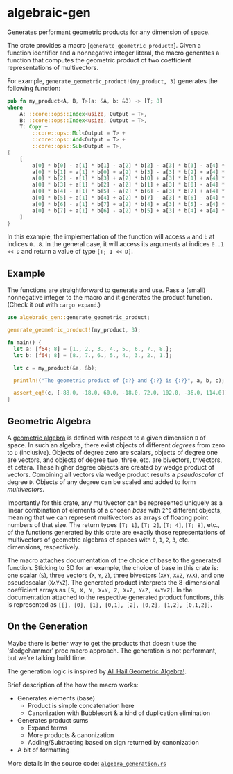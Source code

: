 # algebraic-gen

Generates performant geometric products for any dimension of space.

The crate provides a macro [`generate_geometric_product!`]. Given a function
identifier and a nonnegative integer literal, the macro generates a function
that computes the geometric product of two coefficient representations of
multivectors.

For example, `generate_geometric_product!(my_product, 3)` generates the
following function:

```rust
pub fn my_product<A, B, T>(a: &A, b: &B) -> [T; 8]
where
    A: ::core::ops::Index<usize, Output = T>,
    B: ::core::ops::Index<usize, Output = T>,
    T: Copy +
        ::core::ops::Mul<Output = T> +
        ::core::ops::Add<Output = T> +
        ::core::ops::Sub<Output = T>,
{
    [
        a[0] * b[0] - a[1] * b[1] - a[2] * b[2] - a[3] * b[3] - a[4] * b[4] - a[5] * b[5] - a[6] * b[6] + a[7] * b[7],
        a[0] * b[1] + a[1] * b[0] + a[2] * b[3] - a[3] * b[2] + a[4] * b[5] - a[5] * b[4] - a[6] * b[7] - a[7] * b[6],
        a[0] * b[2] - a[1] * b[3] + a[2] * b[0] + a[3] * b[1] + a[4] * b[6] + a[5] * b[7] - a[6] * b[4] + a[7] * b[5],
        a[0] * b[3] + a[1] * b[2] - a[2] * b[1] + a[3] * b[0] - a[4] * b[7] + a[5] * b[6] - a[6] * b[5] - a[7] * b[4],
        a[0] * b[4] - a[1] * b[5] - a[2] * b[6] - a[3] * b[7] + a[4] * b[0] + a[5] * b[1] + a[6] * b[2] - a[7] * b[3],
        a[0] * b[5] + a[1] * b[4] + a[2] * b[7] - a[3] * b[6] - a[4] * b[1] + a[5] * b[0] + a[6] * b[3] + a[7] * b[2],
        a[0] * b[6] - a[1] * b[7] + a[2] * b[4] + a[3] * b[5] - a[4] * b[2] - a[5] * b[3] + a[6] * b[0] - a[7] * b[1],
        a[0] * b[7] + a[1] * b[6] - a[2] * b[5] + a[3] * b[4] + a[4] * b[3] - a[5] * b[2] + a[6] * b[1] + a[7] * b[0],
    ]
}
```

In this example, the implementation of the function will access `a` and `b`
at indices `0..8`. In the general case, it will access its arguments at
indices `0..1 << D` and return a value of type `[T; 1 << D]`.

## Example

The functions are straightforward to generate and use. Pass a (small)
nonnegative integer to the macro and it generates the product function.
(Check it out with `cargo expand`.)

```rust
use algebraic_gen::generate_geometric_product;

generate_geometric_product!(my_product, 3);

fn main() {
  let a: [f64; 8] = [1., 2., 3., 4., 5., 6., 7., 8.];
  let b: [f64; 8] = [8., 7., 6., 5., 4., 3., 2., 1.];

  let c = my_product(&a, &b);

  println!("The geometric product of {:?} and {:?} is {:?}", a, b, c);

  assert_eq!(c, [-88.0, -18.0, 60.0, -18.0, 72.0, 102.0, -36.0, 114.0]);
}
```

## Geometric Algebra

A [geometric algebra](https://en.wikipedia.org/wiki/Geometric_algebra) is defined with respect
to a given dimension `D` of space. In such an algebra, there exist objects
of different *degrees* from zero to `D` (inclusive). Objects of degree zero
are scalars, objects of degree one are vectors, and objects of degree two,
three, etc. are bivectors, trivectors, et cetera. These higher degree
objects are created by wedge product of vectors. Combining all vectors via
wedge product results a *pseudoscalar* of degree `D`. Objects of any degree
can be scaled and added to form *multivectors*.

Importantly for this crate, any multivector can be represented uniquely as a
linear combination of elements of a chosen *base* with `2^D` different
objects, meaning that we can represent multivectors as arrays of floating
point numbers of that size. The return types `[T; 1]`, `[T; 2]`, `[T; 4]`,
`[T; 8]`, etc., of the functions generated by this crate are exactly those
representations of multivectors of geometric algebras of spaces with `0`,
`1`, `2`, `3`, etc. dimensions, respectively.

The macro attaches documentation of the choice of base to the generated
function. Sticking to 3D for an example, the choice of base in this crate
is: one scalar (`S`), three vectors (`X`, `Y`, `Z`), three bivectors (`X∧Y`,
`X∧Z`, `Y∧X`), and one pseudoscalar (`X∧Y∧Z`). The generated
product interprets the 8-dimensional coefficient arrays as `[S, X, Y, X∧Y,
Z, X∧Z, Y∧Z, X∧Y∧Z]`. In the documentation attached to the respective
generated product functions, this is represented as `[[], [0], [1], [0,1],
[2], [0,2], [1,2], [0,1,2]]`.

## On the Generation

Maybe there is better way to get the products that doesn't use the
\'sledgehammer\' proc macro approach. The generation is not performant, but
we're talking build time.

The generation logic is inspired by
[All Hail Geometric Algebra!](https://crypto.stanford.edu/~blynn/haskell/ga.html).

Brief description of the how the macro works:
* Generates elements (base)
  * Product is simple concatenation here
  * Canonization with Bubblesort & a kind of duplication elimination
* Generates product sums
  * Expand terms
  * More products & canonization
  * Adding/Subtracting based on sign returned by canonization
* A bit of formatting

More details in the source code:
[`algebra_generation.rs`](https://github.com/Vollkornaffe/algebraic/blob/main/algebraic-gen/src/algebra_generation.rs)
